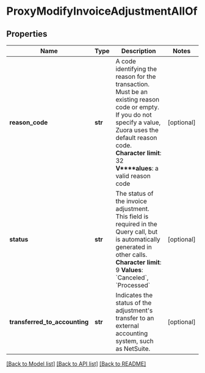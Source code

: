 # ProxyModifyInvoiceAdjustmentAllOf

## Properties
Name | Type | Description | Notes
------------ | ------------- | ------------- | -------------
**reason_code** | **str** |  A code identifying the reason for the transaction. Must be an existing reason code or empty. If you do not specify a value, Zuora uses the default reason code. **Character limit**: 32 **V****alues**: a valid reason code  | [optional] 
**status** | **str** |  The status of the invoice adjustment. This field is required in the Query call, but is automatically generated in other calls. **Character limit**: 9 **Values**: &#x60;Canceled&#x60;, &#x60;Processed&#x60;  | [optional] 
**transferred_to_accounting** | **str** | Indicates the status of the adjustment&#39;s transfer to an external accounting system, such as NetSuite.  | [optional] 

[[Back to Model list]](../README.md#documentation-for-models) [[Back to API list]](../README.md#documentation-for-api-endpoints) [[Back to README]](../README.md)


